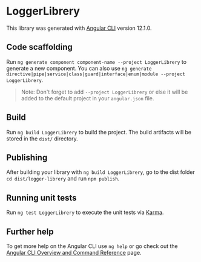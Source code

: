 # LoggerLibrery

This library was generated with [Angular CLI](https://github.com/angular/angular-cli) version 12.1.0.

## Code scaffolding

Run `ng generate component component-name --project LoggerLibrery` to generate a new component. You can also use `ng generate directive|pipe|service|class|guard|interface|enum|module --project LoggerLibrery`.
> Note: Don't forget to add `--project LoggerLibrery` or else it will be added to the default project in your `angular.json` file. 

## Build

Run `ng build LoggerLibrery` to build the project. The build artifacts will be stored in the `dist/` directory.

## Publishing

After building your library with `ng build LoggerLibrery`, go to the dist folder `cd dist/logger-librery` and run `npm publish`.

## Running unit tests

Run `ng test LoggerLibrery` to execute the unit tests via [Karma](https://karma-runner.github.io).

## Further help

To get more help on the Angular CLI use `ng help` or go check out the [Angular CLI Overview and Command Reference](https://angular.io/cli) page.

